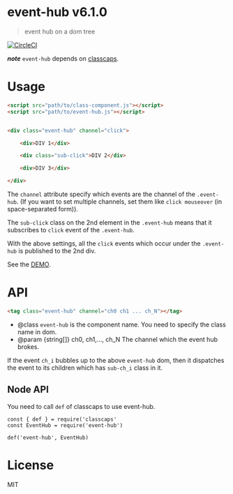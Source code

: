 # event-hub v6.1.0

> event hub on a dom tree

[![CircleCI](https://circleci.com/gh/kt3k/event-hub.svg?style=svg)](https://circleci.com/gh/kt3k/event-hub)

***note*** `event-hub` depends on [classcaps](https://github.com/kt3k/classcaps).

# Usage

```html
<script src="path/to/class-component.js"></script>
<script src="path/to/event-hub.js"></script>


<div class="event-hub" channel="click">

    <div>DIV 1</div>

    <div class="sub-click">DIV 2</div>

    <div>DIV 3</div>

</div>
```

The `channel` attribute specify which events are the channel of the `.event-hub`. (If you want to set multiple channels, set them like `click mouseover` (in space-separated form)).

The `sub-click` class on the 2nd element in the `.event-hub` means that it subscribes to `click` event of the `.event-hub`.

With the above settings, all the `click` events which occur under the `.event-hub` is published to the 2nd div.

See the [DEMO](https://kt3k.github.io/event-hub/test.html).

# API

```html
<tag class="event-hub" channel="ch0 ch1 ... ch_N"></tag>
```

- @class `event-hub` is the component name. You need to specify the class name in dom.
- @param {string[]} ch0, ch1,..., ch_N The channel which the event hub brokes.

If the event `ch_i` bubbles up to the above `event-hub` dom, then it dispatches the event to its children which has `sub-ch_i` class in it.

## Node API

You need to call `def` of classcaps to use event-hub.

```
const { def } = require('classcaps'
const EventHub = require('event-hub')

def('event-hub', EventHub)
```

# License

MIT
